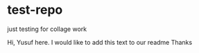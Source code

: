 # test-repo
just testing for collage work

Hi, Yusuf here. I would like to add this text to our readme
Thanks
